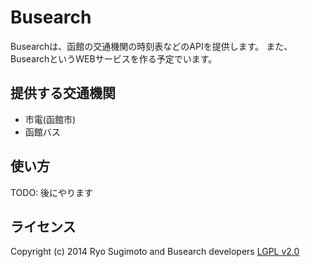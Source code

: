 # Busearch

Busearchは、函館の交通機関の時刻表などのAPIを提供します。
また、BusearchというWEBサービスを作る予定でいます。

## 提供する交通機関
* 市電(函館市)
* 函館バス

## 使い方
TODO: 後にやります

## ライセンス
Copyright (c) 2014 Ryo Sugimoto and Busearch developers
[LGPL v2.0](http://opensource.org/licenses/lgpl-2.1.php)
